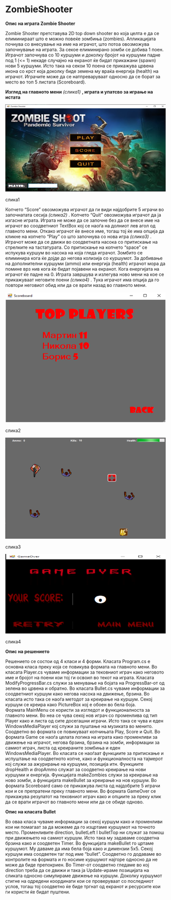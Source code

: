 # ZombieShooter
**Опис на играта Zombie Shooter**

Zombie Shooter претставува 2D top down shooter во која целта е да се елиминираат што е можно повеќе зомбиња (zombies). Апликацијата почнува со внесување на име на играчот, што потоа овозможува започнување на играта. За секое елиминирано зомби се добива 1 поен. Играчот започнува со 10 куршуми и доколку бројот на куршуми падне под 1 (<= 1) некаде случајно на екранот ќе бидат прикажани (spawn) нови 5 куршуми. Исто така на секои 10 поена се прикажува црвена икона со крст која доколку биде земена му враќа енергија (health) на играчот. Играчите може да се натпреваруваат односно да се борат за место во топ 5 листата (Scoreboard). 

**Изглед на главното мени** *(слика1)* **, играта и упатсво за играње на истата**

![Main menu](/MainMenuScreenshot.png)

слика1

Копчето “Score” овозможува играчот да ги види најдобрите 5 играчи во започнатата сесија *(слика2)* . Копчето “Quit” овозможува играчот да ја изгасне играта. Играта не може да се започне без да се внесе име на играчот во соодветниот TextBox кој се наоѓа на долниот лев агол од главното мени. Откако играчот ќе внесе име, тогаш тој ќе има опција да кликне на копчето “Play” со што започнува со нова игра *(слика3)* . Играчот може да се движи во соодветната насока со притискање на стрелките на тастатурата. Со притискање на копчето “space” се испукува куршум во насока на која гледа играчот. Зомбито се елиминира кога ќе дојде до негова колизија со куршумот. За добивање на дополнителни куршуми (ammo) или енергија (health) играчот мора да помине врз нив кога ќе бидат појавени на екранот. Кога енергијата на играчот ќе падне на 0. Играта завршува и излегува ново мени на кое се прикажуваат неговите поени *(слика4)* . Тука играчот има опција да го повтори неговиот обид или да се врати назад во главното мени.

![Scoreboard](/ScoreboardScreenshot.png)

слика2

![Main game](/MainGameScreenshot.png)

слика3

![Game over](/GameOverScreenshot.png)

слика4

**Опис на решението**

Решението се состои од 4 класи и 4 форми. 
Класата Program.cs е основна класа преку која се повикува формата на главното мени. Во класата Player.cs чуваме информации за тековниот играч како неговото име и бројот на поени кои тој ги освоил во текот на играта. Класата ModifyProgressBar.cs служи за менување на бојата на ProgressBar-от од зелена во црвена и обратно. Во класата Bullet.cs чуваме информации за соодветниот куршум како негова насока на движење, брзина. Во класата исто така се наоѓа методот за креирање на куршум. Секој куршум се креира како PictureBox кој е обоен во бела боја.  
Формата MainMenu се користи за изгледот и функционалноста за главното мени. Во неа се чува секој нов играч со променлива од тип Player како и листа од сите досегашни играчи. Исто така се чува и еден WindowsMediaPlayer кој служи за пуштање на музиката во менито. Соодветно во формата се повикуваат копчињата Play, Score и Quit. 
Во формата Game се наоѓа целата логика на играта како променливи за движење на играчот, негова брзина, брзина на зомби, информации за самиот играч, листа од креираните зомбиња и еден WindowsMediaPlayer. Во класата се наоѓаат функциите за притискање и испуштање на соодветното копче, како и функционалноста на тајмерот кој служи за ажурирање на куршуми, позиција итн. Функциите dropHealth и dropAmmo служат за соодветно креирање на нови куршуми и енергија. Функцијата makeZombies служи за креирање на ново зомби, а функцијата makeBullet за креирање на нов куршум.
Во формата Scoreboard само се прикажува листа од најдобрите 5 играчи кои и се препратени преку главното мени. 
Во формата GameOver се прикажува резулатот на тековниот играч како и опциите за преку клик да се врати играчот во главното мени или да се обиде одново.


**Опис на класата Bullet**

Во оваа класа чуваме информации за секој куршум како и променливи кои ни помагаат за да можеме да го изцртаме куршумот на точното место. Променливите direction, bulletLeft I bulletTop ни служат за помош при движењето на самиот куршум. Исто така му задаваме соодветна брзина како и соодветен Timer. Во функцијата makeBullet го цртаме куршумот. Му даваме да има бела боја како и димензии 5x5. Секој куршум има соодветен таг под име “bullet”. Соодветно го додаваме во контролите на формата и го носиме куршумот најгоре односно да не може да биде препокриен. Во Timer-от соодветно гледаме во кој direction треба да се движи и така ја Update-ираме позицијата на сликата односно симулираме движење на куршум.  Доколку куршумот стигне на одредени координати кои се проверуваат со последниот услов, тогаш тој соодветно ќе биде тргнат од екранот и ресурсите кои ги користи ќе бидат пуштени.

